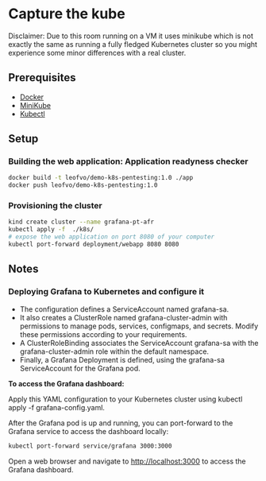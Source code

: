 # Capture the kube

Disclaimer: Due to this room running on a VM it uses minikube which is not exactly the same as running a fully fledged Kubernetes cluster so you might experience some minor differences with a real cluster.

## Prerequisites

- [Docker](https://docs.docker.com/get-docker/)
- [MiniKube](https://minikube.sigs.k8s.io/docs/start/)
- [Kubectl](https://kubernetes.io/docs/tasks/tools/install-kubectl/)

## Setup

### Building the web application: Application readyness checker

```bash
docker build -t leofvo/demo-k8s-pentesting:1.0 ./app
docker push leofvo/demo-k8s-pentesting:1.0
```

### Provisioning the cluster

```bash
kind create cluster --name grafana-pt-afr
kubectl apply -f  ./k8s/
# expose the web application on port 8080 of your computer
kubectl port-forward deployment/webapp 8080 8080
```

## Notes

### Deploying Grafana to Kubernetes and configure it

- The configuration defines a ServiceAccount named grafana-sa.
- It also creates a ClusterRole named grafana-cluster-admin with permissions to manage pods, services, configmaps, and secrets. Modify these permissions according to your requirements.
- A ClusterRoleBinding associates the ServiceAccount grafana-sa with the grafana-cluster-admin role within the default namespace.
- Finally, a Grafana Deployment is defined, using the grafana-sa ServiceAccount for the Grafana pod.

**To access the Grafana dashboard:**

Apply this YAML configuration to your Kubernetes cluster using kubectl apply -f grafana-config.yaml.

After the Grafana pod is up and running, you can port-forward to the Grafana service to access the dashboard locally:

```bash
kubectl port-forward service/grafana 3000:3000
```

Open a web browser and navigate to [http://localhost:3000](http://localhost:3000) to access the Grafana dashboard.
